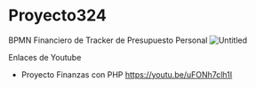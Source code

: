 # Proyecto324
BPMN Financiero de Tracker de Presupuesto Personal
![Untitled](https://user-images.githubusercontent.com/70820314/206825200-0e88db78-417a-4614-b516-132c4b4fbc61.png)

Enlaces de Youtube
- Proyecto Finanzas con PHP
  https://youtu.be/uFONh7clh1I
